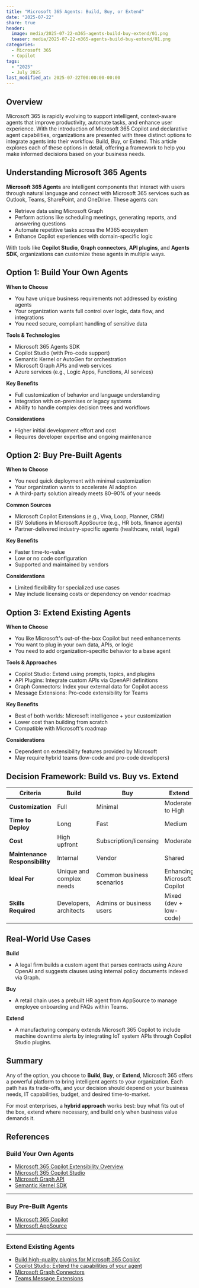 ```yaml
---
title: "Microsoft 365 Agents: Build, Buy, or Extend"
date: "2025-07-22"
share: true
header:
  image: media/2025-07-22-m365-agents-build-buy-extend/01.png
  teaser: media/2025-07-22-m365-agents-build-buy-extend/01.png
categories:
  - Microsoft 365
  - Copilot
tags:
  - "2025"
  - July 2025
last_modified_at: 2025-07-22T00:00:00-00:00
---
```

## Overview

Microsoft 365 is rapidly evolving to support intelligent, context-aware agents that improve productivity, automate tasks, and enhance user experience. With the introduction of Microsoft 365 Copilot and declarative agent capabilities, organizations are presented with three distinct options to integrate agents into their workflow: Build, Buy, or Extend. This article explores each of these options in detail, offering a framework to help you make informed decisions based on your business needs.


## Understanding Microsoft 365 Agents

**Microsoft 365 Agents** are intelligent components that interact with users through natural language and connect with Microsoft 365 services such as Outlook, Teams, SharePoint, and OneDrive. These agents can:

- Retrieve data using Microsoft Graph
- Perform actions like scheduling meetings, generating reports, and answering questions
- Automate repetitive tasks across the M365 ecosystem
- Enhance Copilot experiences with domain-specific logic

With tools like **Copilot Studio**, **Graph connectors**, **API plugins**, and **Agents SDK**, organizations can customize these agents in multiple ways.


## Option 1: Build Your Own Agents

**When to Choose**

- You have unique business requirements not addressed by existing agents
- Your organization wants full control over logic, data flow, and integrations
- You need secure, compliant handling of sensitive data

**Tools & Technologies**

- Microsoft 365 Agents SDK
- Copilot Studio (with Pro-code support)
- Semantic Kernel or AutoGen for orchestration
- Microsoft Graph APIs and web services
- Azure services (e.g., Logic Apps, Functions, AI services)

**Key Benefits**

- Full customization of behavior and language understanding
- Integration with on-premises or legacy systems
- Ability to handle complex decision trees and workflows

**Considerations**

- Higher initial development effort and cost
- Requires developer expertise and ongoing maintenance

## Option 2: Buy Pre-Built Agents

**When to Choose**

- You need quick deployment with minimal customization
- Your organization wants to accelerate AI adoption
- A third-party solution already meets 80–90% of your needs

**Common Sources**

- Microsoft Copilot Extensions (e.g., Viva, Loop, Planner, CRM)
- ISV Solutions in Microsoft AppSource (e.g., HR bots, finance agents)
- Partner-delivered industry-specific agents (healthcare, retail, legal)

**Key Benefits**

- Faster time-to-value
- Low or no code configuration
- Supported and maintained by vendors

**Considerations**

- Limited flexibility for specialized use cases
- May include licensing costs or dependency on vendor roadmap


## Option 3: Extend Existing Agents

**When to Choose**

- You like Microsoft's out-of-the-box Copilot but need enhancements
- You want to plug in your own data, APIs, or logic
- You need to add organization-specific behavior to a base agent

**Tools & Approaches**

- Copilot Studio: Extend using prompts, topics, and plugins
- API Plugins: Integrate custom APIs via OpenAPI definitions
- Graph Connectors: Index your external data for Copilot access
- Message Extensions: Pro-code extensibility for Teams

**Key Benefits**

- Best of both worlds: Microsoft intelligence + your customization
- Lower cost than building from scratch
- Compatible with Microsoft's roadmap

**Considerations**

- Dependent on extensibility features provided by Microsoft
- May require hybrid teams (low-code and pro-code developers)

## Decision Framework: Build vs. Buy vs. Extend

| Criteria                       | Build                    | Buy                       | Extend                      |
| ------------------------------ | ------------------------ | ------------------------- | --------------------------- |
| **Customization**              | Full                     | Minimal                   | Moderate to High            |
| **Time to Deploy**             | Long                     | Fast                      | Medium                      |
| **Cost**                       | High upfront             | Subscription/licensing    | Moderate                    |
| **Maintenance Responsibility** | Internal                 | Vendor                    | Shared                      |
| **Ideal For**                  | Unique and complex needs | Common business scenarios | Enhancing Microsoft Copilot |
| **Skills Required**            | Developers, architects   | Admins or business users  | Mixed (dev + low-code)      |


## Real-World Use Cases

**Build**
- A legal firm builds a custom agent that parses contracts using Azure OpenAI and suggests clauses using internal policy documents indexed via Graph.

**Buy**
- A retail chain uses a prebuilt HR agent from AppSource to manage employee onboarding and FAQs within Teams.

**Extend**
- A manufacturing company extends Microsoft 365 Copilot to include machine downtime alerts by integrating IoT system APIs through Copilot Studio plugins.


## Summary

Any of the option, you choose to **Build**, **Buy**, or **Extend**, Microsoft 365 offers a powerful platform to bring intelligent agents to your organization. Each path has its trade-offs, and your decision should depend on your business needs, IT capabilities, budget, and desired time-to-market.

For most enterprises, a **hybrid approach** works best: buy what fits out of the box, extend where necessary, and build only when business value demands it.


## References

### Build Your Own Agents

- [Microsoft 365 Copilot Extensibility Overview](https://learn.microsoft.com/en-us/microsoft-365-copilot/extensibility/?WT.mc_id=M365-MVP-5003693)  
- [Microsoft 365 Copilot Studio](https://learn.microsoft.com/en-us/microsoft-copilot-studio/overview?WT.mc_id=M365-MVP-5003693)  
- [Microsoft Graph API](https://learn.microsoft.com/en-us/graph/overview?WT.mc_id=M365-MVP-5003693)  
- [Semantic Kernel SDK](https://learn.microsoft.com/en-us/semantic-kernel/?WT.mc_id=M365-MVP-5003693)  

---

### Buy Pre-Built Agents

- [Microsoft 365 Copilot](https://www.microsoft.com/en-us/microsoft-365/copilot?WT.mc_id=M365-MVP-5003693)  
- [Microsoft AppSource](https://appsource.microsoft.com/?WT.mc_id=M365-MVP-5003693)

---

### Extend Existing Agents

- [Build high-quality plugins for Microsoft 365 Copilot](https://learn.microsoft.com/en-us/microsoft-365-copilot/extensibility/plugin-guidelines?WT.mc_id=M365-MVP-5003693)
- [Copilot Studio: Extend the capabilities of your agent](https://learn.microsoft.com/en-us/microsoft-copilot-studio/copilot-connectors-in-copilot-studio?WT.mc_id=M365-MVP-5003693)
- [Microsoft Graph Connectors](https://learn.microsoft.com/en-us/microsoftsearch/connectors-overview?WT.mc_id=M365-MVP-5003693)
- [Teams Message Extensions](https://learn.microsoft.com/en-us/microsoftteams/platform/messaging-extensions/what-are-messaging-extensions?WT.mc_id=M365-MVP-5003693)  

